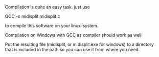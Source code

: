 Compilation is quite an easy task.
just use

GCC -o midisplit midisplit.c

to compile this software on your linux-system.

Compilation on Windows with GCC as compiler should work as well

Put the resulting file (midisplit, or midisplit.exe for windows) to a directory that is included in the path so you can use it from where you need.
